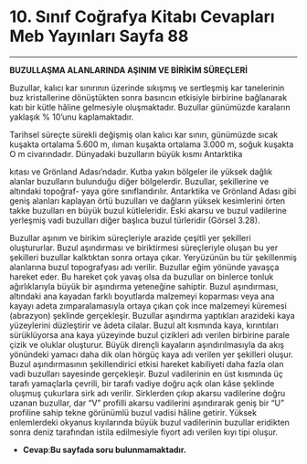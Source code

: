 # 10. Sınıf Coğrafya Kitabı Cevapları Meb Yayınları Sayfa 88

---

**BUZULLAŞMA ALANLARINDA AŞINIM VE BİRİKİM SÜREÇLERİ**

Buzullar, kalıcı kar sınırının üzerinde sıkışmış ve sertleşmiş kar tanelerinin buz kristallerine dönüştükten sonra basıncın etkisiyle birbirine bağlanarak katı bir kütle hâline gelmesiyle oluşmaktadır. Buzullar günümüzde karaların yaklaşık % 10’unu kaplamaktadır.

 Tarihsel süreçte sürekli değişmiş olan kalıcı kar sınırı, günümüzde sıcak kuşakta ortalama 5.600 m, ılıman kuşakta ortalama 3.000 m, soğuk kuşakta O m civarındadır. Dünyadaki buzulların büyük kısmı Antarktika

kıtası ve Grönland Adası’ndadır. Kutba yakın bölgeler ile yüksek dağlık alanlar buzulların bulunduğu diğer bölgelerdir. Buzullar, şekillerine ve altındaki topoğraf- yaya göre sınıflandırılır. Antarktika ve Grönland Adası gibi geniş alanları kaplayan örtü buzulları ve dağların yüksek kesimlerini örten takke buzulları en büyük buzul kütleleridir. Eski akarsu ve buzul vadilerine yerleşmiş vadi buzulları diğer başlıca buzul türleridir (Görsel 3.28).

Buzullar aşınım ve birikim süreçleriyle arazide çeşitli yer şekilleri oluştururlar. Buzul aşındırması ve biriktirmesi süreçleriyle oluşan bu yer şekilleri buzullar kalktıktan sonra ortaya çıkar. Yeryüzünün bu tür şekillenmiş alanlarına buzul topografyası adı verilir. Buzullar eğim yönünde yavaşça hareket eder. Bu hareket çok yavaş olsa da buzullar on binlerce tonluk ağırlıklarıyla büyük bir aşındırma yeteneğine sahiptir. Buzul aşındırması, altındaki ana kayadan farklı boyutlarda malzemeyi koparması veya ana kayayı adeta zımparalamasıyla ortaya çıkan çok ince malzemeyi küremesi (abrazyon) şeklinde gerçekleşir. Buzullar aşındırma yaptıkları arazideki kaya yüzeylerini düzleştirir ve âdeta cilalar. Buzul alt kısmında kaya, kırıntıları sürüklüyorsa ana kaya yüzeyinde buzul çizikleri adı verilen birbirine parale çizik ve oluklar oluşturur. Büyük dirençli kayaların aşındırılmasıyla da akış yönündeki yamacı daha dik olan hörgüç kaya adı verilen yer şekilleri oluşur. Buzul aşındırmasının şekillendirici etkisi hareket kabiliyeti daha fazla olan vadi buzulları sayesinde gerçekleşir. Buzul vadilerinin en üst kısmında üç tarafı yamaçlarla çevrili, bir tarafı vadiye doğru açık olan kâse şeklinde oluşmuş çukurlara sirk adı verilir. Sirklerden çıkıp akarsu vadilerine doğru uzanan buzullar, dar “V” profilli akarsu vadilerini aşındırarak geniş bir “U” profiline sahip tekne görünümlü buzul vadisi hâline getirir. Yüksek enlemlerdeki okyanus kıyılarında büyük buzul vadilerinin buzullar eridikten sonra deniz tarafından istila edilmesiyle fiyort adı verilen kıyı tipi oluşur.

-   **Cevap**:**Bu sayfada soru bulunmamaktadır.**